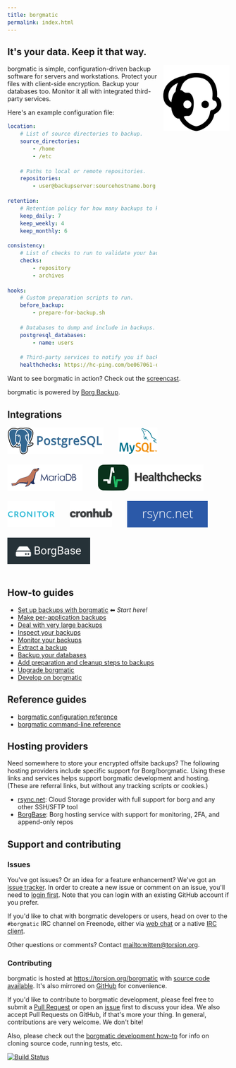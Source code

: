 ```yaml
---
title: borgmatic
permalink: index.html
---
```


## It's your data. Keep it that way.

<img src="docs/static/borgmatic.png" alt="borgmatic logo" width="150px" style="float: right; padding-left: 1em;">

borgmatic is simple, configuration-driven backup software for servers and
workstations. Protect your files with client-side encryption. Backup your
databases too. Monitor it all with integrated third-party services.

Here's an example configuration file:

```yaml
location:
    # List of source directories to backup.
    source_directories:
        - /home
        - /etc

    # Paths to local or remote repositories.
    repositories:
        - user@backupserver:sourcehostname.borg

retention:
    # Retention policy for how many backups to keep.
    keep_daily: 7
    keep_weekly: 4
    keep_monthly: 6

consistency:
    # List of checks to run to validate your backups.
    checks:
        - repository
        - archives

hooks:
    # Custom preparation scripts to run.
    before_backup:
        - prepare-for-backup.sh

    # Databases to dump and include in backups.
    postgresql_databases:
        - name: users

    # Third-party services to notify you if backups aren't happening.
    healthchecks: https://hc-ping.com/be067061-cf96-4412-8eae-62b0c50d6a8c
```

Want to see borgmatic in action? Check out the <a
href="https://asciinema.org/a/203761" target="_blank">screencast</a>.

<script src="https://asciinema.org/a/203761.js" id="asciicast-203761" async></script>

borgmatic is powered by [Borg Backup](https://www.borgbackup.org/).

## Integrations

<a href="https://www.postgresql.org/"><img src="docs/static/postgresql.png" alt="PostgreSQL" height="60px" style="margin-right:30px;margin-bottom:20px;"></a>
<a href="https://www.mysql.com/"><img src="docs/static/mysql.png" alt="MySQL" height="60px" style="margin-right:30px;margin-bottom:20px;"></a>
<a href="https://mariadb.com/"><img src="docs/static/mariadb.png" alt="MariaDB" height="60px" style="margin-right:30px;margin-bottom:20px;"></a>
<a href="https://healthchecks.io/"><img src="docs/static/healthchecks.png" alt="Healthchecks" height="60px" style="margin-right:30px;margin-bottom:20px;"></a>
<a href="https://cronitor.io/"><img src="docs/static/cronitor.png" alt="Cronitor" height="60px" style="margin-right:30px;margin-bottom:20px;"></a>
<a href="https://cronhub.io/"><img src="docs/static/cronhub.png" alt="Cronhub" height="60px" style="margin-right:30px;margin-bottom:20px;"></a>
<a href="https://www.rsync.net/cgi-bin/borg.cgi?campaign=borg&adgroup=borgmatic"><img src="docs/static/rsyncnet.png" alt="rsync.net" height="60px" style="margin-right:30px;margin-bottom:20px;"></a>
<a href="https://www.borgbase.com/?utm_source=borgmatic"><img src="docs/static/borgbase.png" alt="BorgBase" height="60px" style="margin-right:30px;margin-bottom:20px;"></a>


## How-to guides

 * [Set up backups with borgmatic](https://torsion.org/borgmatic/docs/how-to/set-up-backups/) ⬅ *Start here!*
 * [Make per-application backups](https://torsion.org/borgmatic/docs/how-to/make-per-application-backups/)
 * [Deal with very large backups](https://torsion.org/borgmatic/docs/how-to/deal-with-very-large-backups/)
 * [Inspect your backups](https://torsion.org/borgmatic/docs/how-to/inspect-your-backups/)
 * [Monitor your backups](https://torsion.org/borgmatic/docs/how-to/monitor-your-backups/)
 * [Extract a backup](https://torsion.org/borgmatic/docs/how-to/extract-a-backup/)
 * [Backup your databases](https://torsion.org/borgmatic/docs/how-to/backup-your-databases/)
 * [Add preparation and cleanup steps to backups](https://torsion.org/borgmatic/docs/how-to/add-preparation-and-cleanup-steps-to-backups/)
 * [Upgrade borgmatic](https://torsion.org/borgmatic/docs/how-to/upgrade/)
 * [Develop on borgmatic](https://torsion.org/borgmatic/docs/how-to/develop-on-borgmatic/)


## Reference guides

 * [borgmatic configuration reference](https://torsion.org/borgmatic/docs/reference/configuration/)
 * [borgmatic command-line reference](https://torsion.org/borgmatic/docs/reference/command-line/)


## Hosting providers

Need somewhere to store your encrypted offsite backups? The following hosting
providers include specific support for Borg/borgmatic. Using these links and
services helps support borgmatic development and hosting. (These are referral
links, but without any tracking scripts or cookies.)

<ul>
 <li class="referral"><a href="https://www.rsync.net/cgi-bin/borg.cgi?campaign=borg&adgroup=borgmatic">rsync.net</a>: Cloud Storage provider with full support for borg and any other SSH/SFTP tool</li>
 <li class="referral"><a href="https://www.borgbase.com/?utm_source=borgmatic">BorgBase</a>: Borg hosting service with support for monitoring, 2FA, and append-only repos</li>
</ul>

## Support and contributing

### Issues

You've got issues? Or an idea for a feature enhancement? We've got an [issue
tracker](https://projects.torsion.org/witten/borgmatic/issues). In order to
create a new issue or comment on an issue, you'll need to [login
first](https://projects.torsion.org/user/login). Note that you can login with
an existing GitHub account if you prefer.

If you'd like to chat with borgmatic developers or users, head on over to the
`#borgmatic` IRC channel on Freenode, either via <a
href="https://webchat.freenode.net/?channels=borgmatic">web chat</a> or a
native <a href="irc://chat.freenode.net:6697">IRC client</a>.

Other questions or comments? Contact <mailto:witten@torsion.org>.


### Contributing

borgmatic is hosted at <https://torsion.org/borgmatic> with [source code
available](https://projects.torsion.org/witten/borgmatic). It's also mirrored
on [GitHub](https://github.com/witten/borgmatic) for convenience.

If you'd like to contribute to borgmatic development, please feel free to
submit a [Pull Request](https://projects.torsion.org/witten/borgmatic/pulls)
or open an [issue](https://projects.torsion.org/witten/borgmatic/issues) first
to discuss your idea. We also accept Pull Requests on GitHub, if that's more
your thing. In general, contributions are very welcome. We don't bite! 

Also, please check out the [borgmatic development
how-to](https://torsion.org/borgmatic/docs/how-to/develop-on-borgmatic/) for
info on cloning source code, running tests, etc.

<a href="https://build.torsion.org/witten/borgmatic" alt="build status">![Build Status](https://build.torsion.org/api/badges/witten/borgmatic/status.svg?ref=refs/heads/master)</a>

